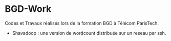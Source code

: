BGD-Work
========

Codes et Travaux réalisés lors de la formation BGD à Télécom ParisTech.

- Shavadoop : une version de wordcount distribuée sur un reseau par ssh.
